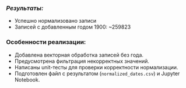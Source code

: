 ### *Результаты:*

* Успешно нормализовано записи
* Записей с добавленным годом 1900: \~259823

### **Особенности реализации:**

* Добавлена векторная обработка записей без года.
* Предусмотрена фильтрация некорректных значений.
* Написаны unit-тесты для проверки корректности нормализации.
* Подготовлен файл с результатом (`normalized_dates.csv`) и Jupyter Notebook.

